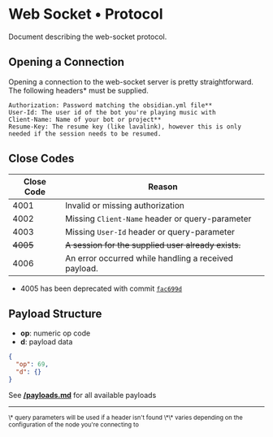 # Web Socket &bull; Protocol

Document describing the web-socket protocol.

## Opening a Connection

Opening a connection to the web-socket server is pretty straightforward. The following headers\* must be supplied.

```
Authorization: Password matching the obsidian.yml file**
User-Id: The user id of the bot you're playing music with
Client-Name: Name of your bot or project**
Resume-Key: The resume key (like lavalink), however this is only needed if the session needs to be resumed.
```

## Close Codes

| Close Code | Reason                                               |
|------------|------------------------------------------------------|
| 4001       | Invalid or missing authorization                     |
| 4002       | Missing `Client-Name` header or query-parameter      |
| 4003       | Missing `User-Id` header or query-parameter          |
| ~~4005~~   | ~~A session for the supplied user already exists.~~  |
| 4006       | An error occurred while handling a received payload. |

* 4005 has been deprecated with commit [`fac699d`](https://github.com/mixtape-bot/obsidian/commit/fac699db5930034067adf9d36c9726277e77b627)

## Payload Structure

- **op**: numeric op code
- **d**: payload data

```json
{
  "op": 69,
  "d": {}
}
```

See [**/payloads.md**](/payloads.md) for all available payloads

---

<sub>
\* query parameters will be used if a header isn't found  
\*\* varies depending on the configuration of the node you're connecting to
</sub>

